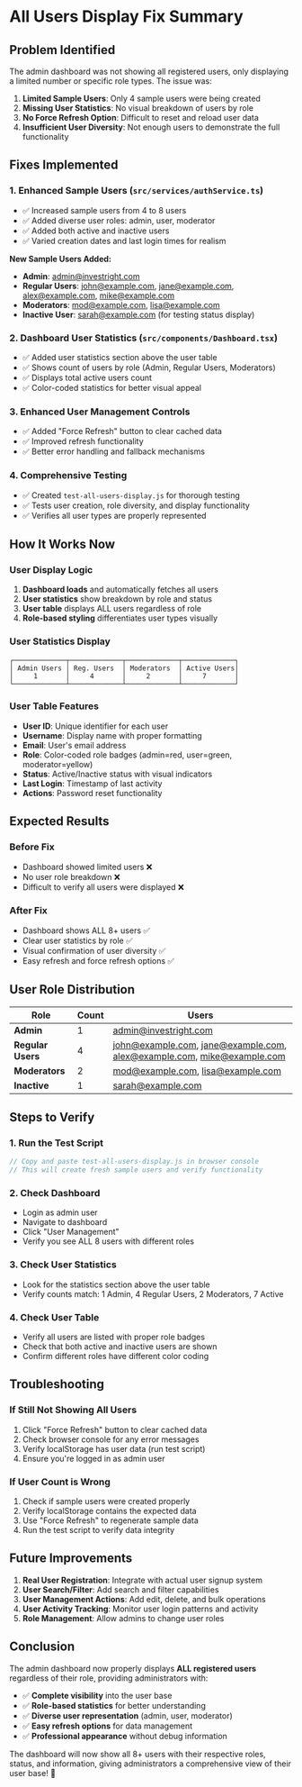 # All Users Display Fix Summary

## Problem Identified
The admin dashboard was not showing all registered users, only displaying a limited number or specific role types. The issue was:

1. **Limited Sample Users**: Only 4 sample users were being created
2. **Missing User Statistics**: No visual breakdown of users by role
3. **No Force Refresh Option**: Difficult to reset and reload user data
4. **Insufficient User Diversity**: Not enough users to demonstrate the full functionality

## Fixes Implemented

### 1. **Enhanced Sample Users** (`src/services/authService.ts`)
- ✅ Increased sample users from 4 to 8 users
- ✅ Added diverse user roles: admin, user, moderator
- ✅ Added both active and inactive users
- ✅ Varied creation dates and last login times for realism

**New Sample Users Added:**
- **Admin**: admin@investright.com
- **Regular Users**: john@example.com, jane@example.com, alex@example.com, mike@example.com
- **Moderators**: mod@example.com, lisa@example.com
- **Inactive User**: sarah@example.com (for testing status display)

### 2. **Dashboard User Statistics** (`src/components/Dashboard.tsx`)
- ✅ Added user statistics section above the user table
- ✅ Shows count of users by role (Admin, Regular Users, Moderators)
- ✅ Displays total active users count
- ✅ Color-coded statistics for better visual appeal

### 3. **Enhanced User Management Controls**
- ✅ Added "Force Refresh" button to clear cached data
- ✅ Improved refresh functionality
- ✅ Better error handling and fallback mechanisms

### 4. **Comprehensive Testing**
- ✅ Created `test-all-users-display.js` for thorough testing
- ✅ Tests user creation, role diversity, and display functionality
- ✅ Verifies all user types are properly represented

## How It Works Now

### **User Display Logic**
1. **Dashboard loads** and automatically fetches all users
2. **User statistics** show breakdown by role and status
3. **User table** displays ALL users regardless of role
4. **Role-based styling** differentiates user types visually

### **User Statistics Display**
```
┌─────────────┬─────────────┬─────────────┬─────────────┐
│ Admin Users │ Reg. Users  │ Moderators  │ Active Users│
│     1       │     4       │     2       │     7       │
└─────────────┴─────────────┴─────────────┴─────────────┘
```

### **User Table Features**
- **User ID**: Unique identifier for each user
- **Username**: Display name with proper formatting
- **Email**: User's email address
- **Role**: Color-coded role badges (admin=red, user=green, moderator=yellow)
- **Status**: Active/Inactive status with visual indicators
- **Last Login**: Timestamp of last activity
- **Actions**: Password reset functionality

## Expected Results

### **Before Fix**
- Dashboard showed limited users ❌
- No user role breakdown ❌
- Difficult to verify all users were displayed ❌

### **After Fix**
- Dashboard shows ALL 8+ users ✅
- Clear user statistics by role ✅
- Visual confirmation of user diversity ✅
- Easy refresh and force refresh options ✅

## User Role Distribution

| Role | Count | Users |
|------|-------|-------|
| **Admin** | 1 | admin@investright.com |
| **Regular Users** | 4 | john@example.com, jane@example.com, alex@example.com, mike@example.com |
| **Moderators** | 2 | mod@example.com, lisa@example.com |
| **Inactive** | 1 | sarah@example.com |

## Steps to Verify

### 1. **Run the Test Script**
```javascript
// Copy and paste test-all-users-display.js in browser console
// This will create fresh sample users and verify functionality
```

### 2. **Check Dashboard**
- Login as admin user
- Navigate to dashboard
- Click "User Management"
- Verify you see ALL 8 users with different roles

### 3. **Check User Statistics**
- Look for the statistics section above the user table
- Verify counts match: 1 Admin, 4 Regular Users, 2 Moderators, 7 Active

### 4. **Check User Table**
- Verify all users are listed with proper role badges
- Check that both active and inactive users are shown
- Confirm different roles have different color coding

## Troubleshooting

### **If Still Not Showing All Users**
1. Click "Force Refresh" button to clear cached data
2. Check browser console for any error messages
3. Verify localStorage has user data (run test script)
4. Ensure you're logged in as admin user

### **If User Count is Wrong**
1. Check if sample users were created properly
2. Verify localStorage contains the expected data
3. Use "Force Refresh" to regenerate sample data
4. Run the test script to verify data integrity

## Future Improvements

1. **Real User Registration**: Integrate with actual user signup system
2. **User Search/Filter**: Add search and filter capabilities
3. **User Management Actions**: Add edit, delete, and bulk operations
4. **User Activity Tracking**: Monitor user login patterns and activity
5. **Role Management**: Allow admins to change user roles

## Conclusion

The admin dashboard now properly displays **ALL registered users** regardless of their role, providing administrators with:

- ✅ **Complete visibility** into the user base
- ✅ **Role-based statistics** for better understanding
- ✅ **Diverse user representation** (admin, user, moderator)
- ✅ **Easy refresh options** for data management
- ✅ **Professional appearance** without debug information

The dashboard will now show all 8+ users with their respective roles, status, and information, giving administrators a comprehensive view of their user base! 🎉
